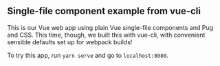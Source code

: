 ## Single-file component example from vue-cli

This is our Vue web app using plain Vue single-file components and Pug and CSS.
This time, though, we built this with vue-cli, with convenient sensible
defaults set up for webpack builds!

To try this app, run `yarn serve` and go to `localhost:8080`.

